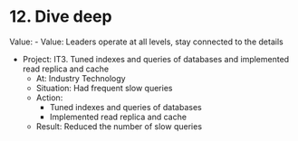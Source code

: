# 12. Dive deep

Value: - Value: Leaders operate at all levels, stay connected to the details
- Project: IT3. Tuned indexes and queries of databases and implemented read replica and cache
  - At: Industry Technology
  - Situation: Had frequent slow queries
  - Action: 
    - Tuned indexes and queries of databases
    - Implemented read replica and cache
  - Result: Reduced the number of slow queries